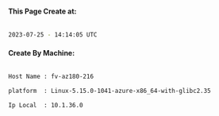 
   
#### This Page Create at:

```bash

2023-07-25 - 14:14:05 UTC

```

#### Create By Machine:

```bash

Host Name : fv-az180-216

platform  : Linux-5.15.0-1041-azure-x86_64-with-glibc2.35

Ip Local  : 10.1.36.0

```

